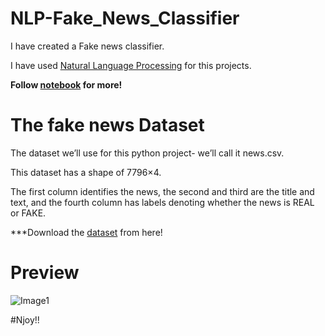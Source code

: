# NLP-Fake_News_Classifier

I have created a Fake news classifier.

I have used [Natural Language Processing]() for this projects.

**Follow [notebook](https://github.com/Anuragtsl/NLP-Fake_News_Classifier/blob/main/Fake%20News%20Classifier.ipynb) for more!**

# The fake news Dataset

The dataset we’ll use for this python project- we’ll call it news.csv.

This dataset has a shape of 7796×4.

The first column identifies the news, the second and third are the title and text, and the fourth column has labels denoting whether the news is REAL or FAKE.

***Download the [dataset](https://drive.google.com/file/d/1er9NJTLUA3qnRuyhfzuN0XUsoIC4a-_q/view) from here!

# Preview

![Image1]()



#Njoy!!
